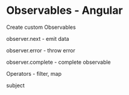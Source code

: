 # Observables - Angular

Create custom Observables

observer.next - emit data

observer.error - throw error

observer.complete - complete observable

Operators - filter, map

subject
